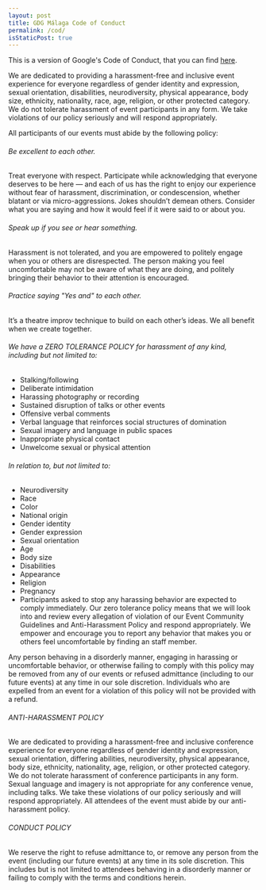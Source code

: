 ```yaml
---
layout: post
title: GDG Málaga Code of Conduct
permalink: /cod/
isStaticPost: true
---
```



This is a version of Google's Code of Conduct, that you can find [here](https://events.withgoogle.com/spanish-gdgs-summit-2017/code-of-conduct/#content).

We are dedicated to providing a harassment-free and inclusive event experience for everyone regardless of gender identity and expression, sexual orientation, disabilities, neurodiversity, physical appearance, body size, ethnicity, nationality, race, age, religion, or other protected category. We do not tolerate harassment of event participants in any form. We take violations of our policy seriously and will respond appropriately.

All participants of our events must abide by the following policy:

###### Be excellent to each other. 

Treat everyone with respect. Participate while acknowledging that everyone deserves to be here — and each of us has the right to enjoy our experience without fear of harassment, discrimination, or condescension, whether blatant or via micro-aggressions. Jokes shouldn’t demean others. Consider what you are saying and how it would feel if it were said to or about you.

###### Speak up if you see or hear something.

Harassment is not tolerated, and you are empowered to politely engage when you or others are disrespected. The person making you feel uncomfortable may not be aware of what they are doing, and politely bringing their behavior to their attention is encouraged.

###### Practice saying "Yes and" to each other.

It’s a theatre improv technique to build on each other’s ideas. We all benefit when we create together.

###### We have a ZERO TOLERANCE POLICY for harassment of any kind, including but not limited to:

- Stalking/following
- Deliberate intimidation
- Harassing photography or recording
- Sustained disruption of talks or other events
- Offensive verbal comments
- Verbal language that reinforces social structures of domination
- Sexual imagery and language in public spaces
- Inappropriate physical contact
- Unwelcome sexual or physical attention 

###### In relation to, but not limited to:

- Neurodiversity
- Race
- Color
- National origin
- Gender identity
- Gender expression
- Sexual orientation
- Age
- Body size
- Disabilities
- Appearance
- Religion
- Pregnancy 
- Participants asked to stop any harassing behavior are expected to comply immediately. Our zero tolerance policy means that we will look into and review every allegation of violation of our Event Community Guidelines and Anti-Harassment Policy and respond appropriately. We empower and encourage you to report any behavior that makes you or others feel uncomfortable by finding an staff member.

Any person behaving in a disorderly manner, engaging in harassing or uncomfortable behavior, or otherwise failing to comply with this policy may be removed from any of our events or refused admittance (including to our future events) at any time in our sole discretion. Individuals who are expelled from an event for a violation of this policy will not be provided with a refund.

###### ANTI-HARASSMENT POLICY

We are dedicated to providing a harassment-free and inclusive conference experience for everyone regardless of gender identity and expression, sexual orientation, differing abilities, neurodiversity, physical appearance, body size, ethnicity, nationality, age, religion, or other protected category. We do not tolerate harassment of conference participants in any form. Sexual language and imagery is not appropriate for any conference venue, including talks. We take these violations of our policy seriously and will respond appropriately. All attendees of the event must abide by our anti-harassment policy.

###### CONDUCT POLICY

We reserve the right to refuse admittance to, or remove any person from the event (including our future events) at any time in its sole discretion. This includes but is not limited to attendees behaving in a disorderly manner or failing to comply with the terms and conditions herein. 

<img class="img-responsive feature-image" src="{{ site.baseurl }}/img/posts/cod.jpg" style="display:none">